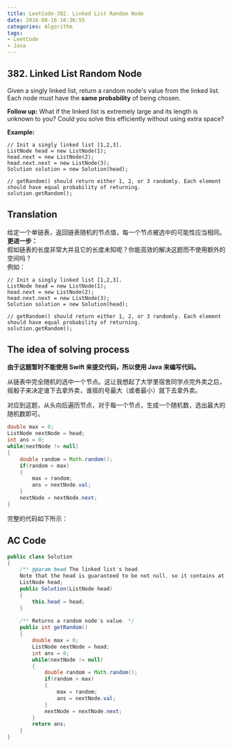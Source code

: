 ```yaml
---
title: LeetCode-382. Linked List Random Node  
date: 2016-08-16 16:36:55  
categories: Algorithm  
tags:  
- LeetCode  
- Java  
---
```


## 382. Linked List Random Node  

Given a singly linked list, return a random node's value from the linked list. Each node must have the **same probability** of being chosen.

**Follow up:**
What if the linked list is extremely large and its length is unknown to you? Could you solve this efficiently without using extra space?

**Example:**

```
// Init a singly linked list [1,2,3].
ListNode head = new ListNode(1);
head.next = new ListNode(2);
head.next.next = new ListNode(3);
Solution solution = new Solution(head);

// getRandom() should return either 1, 2, or 3 randomly. Each element should have equal probability of returning.
solution.getRandom();
```

## Translation

给定一个单链表，返回链表随机的节点值，每一个节点被选中的可能性应当相同。  
**更进一步：**  
假如链表的长度非常大并且它的长度未知呢？你能高效的解决这题而不使用额外的空间吗？  
例如：

```
// Init a singly linked list [1,2,3].
ListNode head = new ListNode(1);
head.next = new ListNode(2);
head.next.next = new ListNode(3);
Solution solution = new Solution(head);

// getRandom() should return either 1, 2, or 3 randomly. Each element should have equal probability of returning.
solution.getRandom();
```

## The idea of solving process

**由于这题暂时不能使用 Swift 来提交代码，所以使用 Java 来编写代码。**

从链表中完全随机的选中一个节点。这让我想起了大学里宿舍同学点完外卖之后，摇骰子来决定谁下去拿外卖，谁摇的号最大（或者最小）就下去拿外卖。

对应到这题，从头向后遍历节点，对于每一个节点，生成一个随机数，选出最大的随机数即可。

```java
double max = 0;
ListNode nextNode = head;
int ans = 0;
while(nextNode != null)
{
	double random = Math.random();
	if(random > max)
	{
		max = random;
		ans = nextNode.val;
	}
	nextNode = nextNode.next;
}
```

完整的代码如下所示：

## AC Code

```java
public class Solution 
{
    /** @param head The linked list's head.
    Note that the head is guaranteed to be not null, so it contains at least one node. */
	ListNode head;
	public Solution(ListNode head) 
	{
	    this.head = head;
	}
	
	/** Returns a random node's value. */
	public int getRandom() 
	{
		double max = 0;
		ListNode nextNode = head;
		int ans = 0;
		while(nextNode != null)
		{
			double random = Math.random();
			if(random > max)
			{
				max = random;
				ans = nextNode.val;
			}
			nextNode = nextNode.next;
		}
		return ans;
	}
}
```
